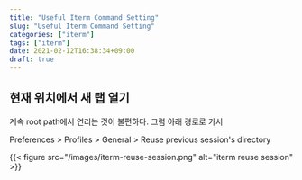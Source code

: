 ```yaml
---
title: "Useful Iterm Command Setting"
slug: "Useful Iterm Command Setting"
categories: ["iterm"]
tags: ["iterm"]
date: 2021-02-12T16:38:34+09:00
draft: true
---
```


## 현재 위치에서 새 탭 열기 

계속 root path에서 연리는 것이 불편하다. 그럼 아래 경로로 가서 

Preferences > Profiles > General > Reuse previous session's directory

{{< figure src="/images/iterm-reuse-session.png" alt="iterm reuse session" >}}
